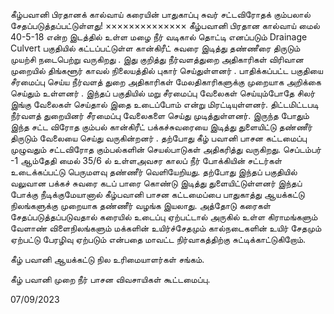 கீழ்பவானி பிரதானக் கால்வாய் கரையின் பாதுகாப்பு சுவர் சட்டவிரோதக் கும்பலால் சேதப்படுத்தப்பட்டுள்ளது!
                 ××××××××××××××
        கீழ்பவானி பிரதான கால்வாய் மைல் 40-5-18 என்ற இடத்தில் உள்ள மழை நீர் வடிகால் தொட்டி எனப்படும் Drainage Culvert பகுதியில் கட்டப்பட்டுள்ள கான்கிரீட் சுவரை இடித்து தண்ணீரை திருடும் முயற்சி நடைபெற்று வருகிறது .
இது குறித்து  நீர்வளத்துறை அதிகாரிகள் விரிவான முறையில் திங்களூர் காவல் நிலையத்தில் புகார் செய்துள்ளனர் .
பாதிக்கப்பட்ட பகுதியை சீரமைப்பு செய்ய நீர்வளத் துறை அதிகாரிகள் மேலதிகாரிகளுக்கு முறையாக அறிக்கை செய்தும் உள்ளனர் .
இந்தப் பகுதியில் மறு சீரமைப்பு வேலைகள் செய்யும்போதே சிலர் இங்கு வேலைகள் செய்தால் இதை உடைப்போம் என்று மிரட்டியுள்ளனர். திட்டமிட்டபடி நீர்வளத் துறையினர் சீரமைப்பு வேலைகளை செய்து முடித்துள்ளனர்.
 இருந்த போதும் இந்த சட்ட விரோத கும்பல் கான்கிரீட் பக்கச்சுவரையை இடித்து துளையிட்டு தண்ணீர் திருடும் வேலையை செய்து வருகின்றனர் .
தற்போது கீழ் பவானி பாசன கட்டமைப்பு முழுவதும் சட்டவிரோத கும்பல்களின் செயல்பாடுகள் அதிகரித்து வருகிறது.
 செப்டம்பர் -1 ஆம்தேதி மைல் 35/6  ல் உள்ளஅவசர காலப் நீர் போக்கியின் சட்டர்கள் உடைக்கப்பட்டு பெருமளவு தண்ணீர் வெளியேறியது.
 தற்போது இந்தப் பகுதியில் வலுவான பக்கச் சுவரை கடப் பாரை கொண்டு இடித்து துளையிட்டுள்ளனர் இந்தப் போக்கு நீடிக்குமேயானால் கீழ்பவானி பாசன கட்டமைப்பை பாதுகாத்து ஆயக்கட்டு நிலங்களுக்கு முறையாக தண்ணீர் வழங்க இயலாது.
 அத்தோடு கரைகள் சேதப்படுத்தப்படுவதால் கரையில் உடைப்பு ஏற்பட்டால் அருகில் உள்ள கிராமங்களும் வேளாண் விளைநிலங்களும் மக்களின் உயிர்ச்சேதமும் கால்நடைகளின் உயிர் சேதமும் ஏற்பட்டு பேரழிவு ஏற்படும் என்பதை மாவட்ட நிர்வாகத்திற்கு சுட்டிக்காட்டுகிறோம்.

கீழ் பவானி ஆயக்கட்டு நில உரிமையாளர்கள் சங்கம்.

கீழ் பவானி முறை நீர் பாசன விவசாயிகள் கூட்டமைப்பு.

07/09/2023